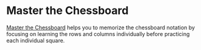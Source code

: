 # Master the Chessboard

[Master the Chessboard](https://fernando-lozano.github.io/chessboardNotation/) helps you to memorize the chessboard notation by focusing on learning the rows and columns individually before practicing each individual square.